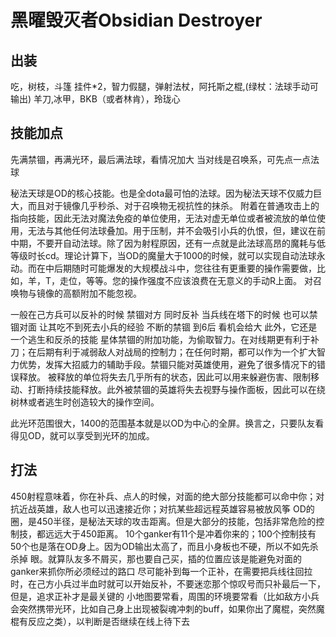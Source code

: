 # 黑曜毁灭者Obsidian Destroyer

## 出装
吃，树枝，斗篷
挂件*2，智力假腿，弹射法杖，阿托斯之棍,(绿杖：法球手动可输出)
羊刀,冰甲，BKB（或者林肯），玲珑心

## 技能加点
先满禁锢，再满光环，最后满法球，看情况加大
当对线是召唤系，可先点一点法球

秘法天球是OD的核心技能。也是全dota最可怕的法球。因为秘法天球不仅威力巨大，而且对于镜像几乎秒杀、对于召唤物无视抗性的抹杀。
附着在普通攻击上的指向技能，因此无法对魔法免疫的单位使用，无法对虚无单位或者被流放的单位使用，无法与其他任何法球叠加。用于压制，并不会吸引小兵的仇恨，但，建议在前中期，不要开自动法球。除了因为射程原因，还有一点就是此法球高昂的魔耗与低等级时长cd。理论计算下，当OD的魔量大于1000的时候，就可以实现自动法球永动。而在中后期随时可能爆发的大规模战斗中，您往往有更重要的操作需要做，比如，羊，T，走位，等等。您的操作强度不应该浪费在无意义的手动R上面。
对召唤物与镜像的高额附加不能忽视。

一般在己方兵可以反补的时候 禁锢对方 同时反补  当兵线在塔下的时候 也可以禁锢对面 让其吃不到死去小兵的经验  不断的禁锢 到6后 看机会给大  此外，它还是一个逃生和反杀的技能
星体禁锢的附加功能，为偷取智力。在对线期更有利于补刀；在后期有利于减弱敌人对战局的控制力；在任何时期，都可以作为一个扩大智力优势，发挥大招威力的辅助手段。禁锢只能对英雄使用，避免了很多情况下的错误释放。
被释放的单位将失去几乎所有的状态，因此可以用来躲避伤害、限制移动、打断持续技能释放。此外被禁锢的英雄将失去视野与操作面板，因此可以在绕树林或者逃生时创造较大的操作空间。

此光环范围很大，1400的范围基本就是以OD为中心的全屏。换言之，只要队友看得见OD，就可以享受到光环的加成。

## 打法
450射程意味着，你在补兵、点人的时候，对面的绝大部分技能都可以命中你；对抗近战英雄，敌人也可以迅速接近你；对抗某些超远程英雄容易被放风筝
OD的圈，是450半径，是秘法天球的攻击距离。但是大部分的技能，包括非常危险的控制技，都远远大于450距离。
10个ganker有11个是冲着你来的；100个控制技有50个也是落在OD身上。因为OD输出太高了，而且小身板也不硬，所以不如先杀杀掉
眼。就算队友多不屑买，那也要自己买，插的位置应该是能避免对面的ganker来抓你所必须经过的路口
尽可能补到每一个正补，在需要把兵线往回拉时，在己方小兵过半血时就可以开始反补，不要迷恋那个惊叹号而只补最后一下，但是，追求正补才是最关键的
小地图要常看，周围的环境要常看（比如敌方小兵会突然携带光环，比如自己身上出现被裂魂冲刺的buff，如果你出了魔棍，突然魔棍有反应之类），以判断是否继续在线上待下去